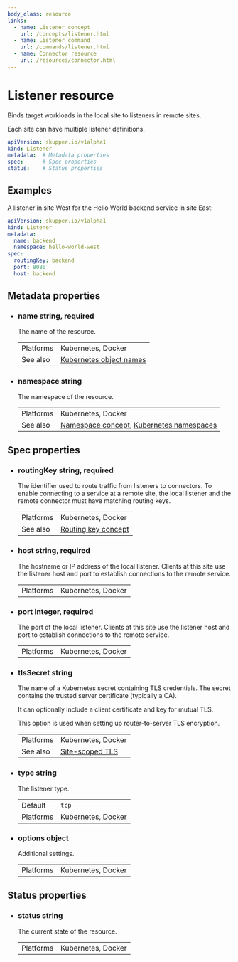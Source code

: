 ```yaml
---
body_class: resource
links:
  - name: Listener concept
    url: /concepts/listener.html
  - name: Listener command
    url: /commands/listener.html
  - name: Connector resource
    url: /resources/connector.html
---
```


# Listener resource

<section>

Binds target workloads in the local site to listeners in
remote sites.

Each site can have multiple listener definitions.

~~~ yaml
apiVersion: skupper.io/v1alpha1
kind: Listener
metadata:  # Metadata properties
spec:      # Spec properties
status:    # Status properties
~~~

</section>

<section>

## Examples

A listener in site West for the Hello World backend service
in site East:

~~~ yaml
apiVersion: skupper.io/v1alpha1
kind: Listener
metadata:
  name: backend
  namespace: hello-world-west
spec:
  routingKey: backend
  port: 8080
  host: backend
~~~

</section>

<section>

## Metadata properties

- <h3 id="name">name <span class="property-info">string, required</span></h3>

  The name of the resource.

  | | |
  |-|-|
  | Platforms | Kubernetes, Docker |
  | See also | [Kubernetes object names](https://kubernetes.io/docs/concepts/overview/working-with-objects/names/) |
  

- <h3 id="namespace">namespace <span class="property-info">string</span></h3>

  The namespace of the resource.

  | | |
  |-|-|
  | Platforms | Kubernetes, Docker |
  | See also | [Namespace concept]({{site_prefix}}/concepts/namespace.html), [Kubernetes namespaces](https://kubernetes.io/docs/concepts/overview/working-with-objects/namespaces/) |
  

</section>

<section>

## Spec properties

- <h3 id="routingkey">routingKey <span class="property-info">string, required</span></h3>

  The identifier used to route traffic from listeners to
  connectors.  To enable connecting to a service at a
  remote site, the local listener and the remote connector
  must have matching routing keys.

  | | |
  |-|-|
  | Platforms | Kubernetes, Docker |
  | See also | [Routing key concept]({{site_prefix}}/concepts/routing-key.html) |
  

- <h3 id="host">host <span class="property-info">string, required</span></h3>

  The hostname or IP address of the local listener.  Clients
  at this site use the listener host and port to
  establish connections to the remote service.

  | | |
  |-|-|
  | Platforms | Kubernetes, Docker |
  

- <h3 id="port">port <span class="property-info">integer, required</span></h3>

  The port of the local listener.  Clients at this site use
  the listener host and port to establish connections to
  the remote service.

  | | |
  |-|-|
  | Platforms | Kubernetes, Docker |
  

- <h3 id="tlssecret">tlsSecret <span class="property-info">string</span></h3>

  The name of a Kubernetes secret containing TLS
  credentials.  The secret contains the trusted server
  certificate (typically a CA).
  
  It can optionally include a client certificate and key for
  mutual TLS.
  
  This option is used when setting up router-to-server TLS
  encryption.

  | | |
  |-|-|
  | Platforms | Kubernetes, Docker |
  | See also | [Site-scoped TLS]() |
  

- <h3 id="type">type <span class="property-info">string</span></h3>

  The listener type.

  | | |
  |-|-|
  | Default | `tcp` |
  | Platforms | Kubernetes, Docker |
  

- <h3 id="options">options <span class="property-info">object</span></h3>

  Additional settings.

  | | |
  |-|-|
  | Platforms | Kubernetes, Docker |
  

</section>

<section>

## Status properties

- <h3 id="status">status <span class="property-info">string</span></h3>

  The current state of the resource.

  | | |
  |-|-|
  | Platforms | Kubernetes, Docker |
  

</section>
